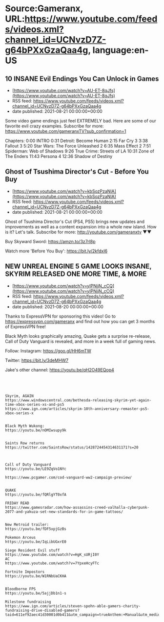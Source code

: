 # Source:Gameranx, URL:https://www.youtube.com/feeds/videos.xml?channel_id=UCNvzD7Z-g64bPXxGzaQaa4g, language:en-US

## 10 INSANE Evil Endings You Can Unlock in Games
 - [https://www.youtube.com/watch?v=AU-ET-8qJfs](https://www.youtube.com/watch?v=AU-ET-8qJfs)
 - RSS feed: https://www.youtube.com/feeds/videos.xml?channel_id=UCNvzD7Z-g64bPXxGzaQaa4g
 - date published: 2021-08-21 00:00:00+00:00

Some video game endings just feel EXTREMELY bad. Here are some of our favorite evil crazy examples.
Subscribe for more: https://www.youtube.com/gameranxTV?sub_confirmation=1

Chapters:
0:00 INTRO
0:31 Detroit: Become Human
2:15 Far Cry 3
3:38 Fallout 3
5:20 Star Wars: The Force Unleashed 2
6:35 Mass Effect 2
7:51 Spiderman: Web of Shadows
9:26 True Crime: Streets of LA
10:31 Zone of The Enders
11:43 Persona 4
12:36 Shadow of Destiny

## Ghost of Tsushima Director's Cut - Before You Buy
 - [https://www.youtube.com/watch?v=kbSozPzaNlA](https://www.youtube.com/watch?v=kbSozPzaNlA)
 - RSS feed: https://www.youtube.com/feeds/videos.xml?channel_id=UCNvzD7Z-g64bPXxGzaQaa4g
 - date published: 2021-08-21 00:00:00+00:00

Ghost of Tsushima Director's Cut (PS4, PS5) brings new updates and improvements as well as a content expansion into a whole new island. How is it? Let's talk.
Subscribe for more: http://youtube.com/gameranxtv ▼▼

Buy Skyward Sword: https://amzn.to/3z7rl8p


Watch more 'Before You Buy': https://bit.ly/2kfdxI6

## NEW UNREAL ENGINE 5 GAME LOOKS INSANE, SKYRIM RELEASED ONE MORE TIME, & MORE
 - [https://www.youtube.com/watch?v=yIPNjjN_cCQ](https://www.youtube.com/watch?v=yIPNjjN_cCQ)
 - RSS feed: https://www.youtube.com/feeds/videos.xml?channel_id=UCNvzD7Z-g64bPXxGzaQaa4g
 - date published: 2021-08-20 00:00:00+00:00

Thanks to ExpressVPN for sponsoring this video! Go to https://expressvpn.com/gameranx and find out how you can get 3 months of ExpressVPN free!

Black Myth looks graphically amazing, Quake gets a surprise re-release,  Call of Duty Vanguard is revealed, and more in a week full of gaming news.

Follow:
 Instagram: https://goo.gl/HH6mTW​​​​​​​

Twitter: https://bit.ly/3deMHW7​​​​​​​

Jake's other channel: https://youtu.be/qH2O49EQop4



 ~~~~STORIES~~~~




Skyrim, AGAIN
https://www.windowscentral.com/bethesda-releasing-skyrim-yet-again-time-xbox-series-xs-and-ps5
https://www.ign.com/articles/skyrim-10th-anniversary-remaster-ps5-xbox-series-x


Black Myth Wukong:
https://youtu.be/nOMIwsupy9k


Saints Row returns
https://twitter.com/SaintsRow/status/1428724454314631171?s=20



Call of Duty Vanguard 
https://youtu.be/LE9ZqVo1NYc

https://www.pcgamer.com/cod-vanguard-ww2-campaign-preview/


QUAKE
https://youtu.be/fQRlgYT0xfA

FRIDAY READ
https://www.gamesradar.com/how-assassins-creed-valhalla-cyberpunk-2077-and-yakuza-set-new-standards-for-in-game-tattoos/


New Metroid trailer:
https://youtu.be/fDF5xpjGzBs

Pokemon Arceus 
https://youtu.be/IqLibUGxrE0

Siege Resident Evil stuff
https://www.youtube.com/watch?v=HgK_sURjI0Y
AC
https://www.youtube.com/watch?v=7YpxeHcyFTc

Fortnite Impostors
https://youtu.be/W1RNbUaCKHA


Bloodborne FPS
https://youtu.be/5ajjDb1n1-s

Milestone fundraising 
https://www.ign.com/articles/steven-spohn-able-gamers-charity-fundraising-drive-disabled-gamers?taid=611ef92aec41d30001d0b411&utm_campaign=trueAnthem:+Manual&utm_medium=trueAnthem&utm_source=facebook

